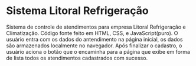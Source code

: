 # Sistema Litoral Refrigeração
Sistema de controle de atendimentos para empresa Litoral Refrigeração e Climatização.
Código fonte feito em HTML, CSS, e JavaScript(puro). O usuário entra com os dados do antendimento na página inicial, 
os dados são armazenados localmente no navegador. Após finalizar o cadastro, o usuário aciona o botão que o encaminha
para a página que exibe em forma de lista todos os atendimentos cadastrados com sucesso.
